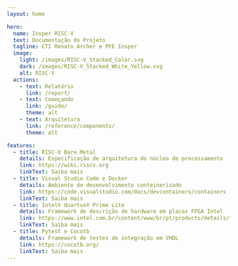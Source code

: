 ```yaml
---
layout: home

hero:
  name: Insper RISC-V
  text: Documentação do Projeto
  tagline: CTI Renato Archer e PFE Insper
  image:
    light: /images/RISC-V_Stacked_Color.svg
    dark: /images/RISC-V_Stacked_White_Yellow.svg
    alt: RISC-V
  actions:
    - text: Relatório
      link: /report/
    - text: Começando
      link: /guide/
      theme: alt
    - text: Arquitetura
      link: /reference/components/
      theme: alt

features:
  - title: RISC-V Bare Metal
    details: Especificação de arquitetura do núcleo de processamento
    link: https://wiki.riscv.org
    linkText: Saiba mais
  - title: Visual Studio Code e Docker
    details: Ambiente de desenvolvimento conteinerizado
    link: https://code.visualstudio.com/docs/devcontainers/containers
    linkText: Saiba mais
  - title: Intel® Quartus® Prime Lite
    details: Framework de descrição de hardware em placas FPGA Intel
    link: https://www.intel.com.br/content/www/br/pt/products/details/fpga/development-tools/quartus-prime.html
    linkText: Saiba mais
  - title: Pytest e Cocotb
    details: Framework de testes de integração em VHDL
    link: https://cocotb.org/
    linkText: Saiba mais
---
```

